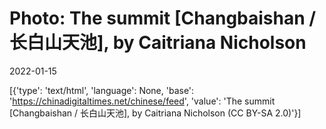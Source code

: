 # Photo: The summit [Changbaishan / 长白山天池], by Caitriana Nicholson

2022-01-15

[{'type': 'text/html', 'language': None, 'base': 'https://chinadigitaltimes.net/chinese/feed', 'value': 'The summit [Changbaishan / 长白山天池], by Caitriana Nicholson (CC BY-SA 2.0)'}]